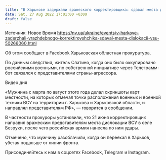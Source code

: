 ```yaml
---
title: "В Харькове задержали вражеского корректировщика: сдавал места дислокации ВСУ, а затем переехал подальше от линии фронта"
date: Sat, 27 Aug 2022 17:01:00 +0300
draft: false
---
```

Источник: Новое Время https://nv.ua/ukraine/events/v-harkove-zaderzhali-vrazhdebnogo-korrektirovshchika-sdaval-mesta-dislokacii-vsu-50266060.html


Об этом сообщает в Facebook Харьковская областная прокуратура.

По данным следствия, житель Слатино, когда оно было оккупировано российскими военными, по собственной инициативе через Телеграмм-бот связался с представителями страны-агрессора.

 Видео дня   

«Мужчина с марта по август этого года делал скриншоты карт местности, на которых отмечал точки расположения военных и военной техники ВСУ на территории г. Харькова и Харьковской области, и направлял представителям РФ», — говорится в сообщении.

В частности прокуроры установили, что 21 июня корректировщик направил вражеским представителям места дислокации ВСУ в селе Безруки, после чего российская армия нанесла по ним удары.

Отмечено, что мужчину разоблачили, когда он переехал в Харьков, убегая подальше от линии фронта.

Присоединяйтесь к нам в соцсетях Facebook, Telegram и Instagram.
